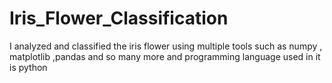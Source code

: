 # Iris_Flower_Classification
I analyzed and classified the iris flower using multiple tools such as numpy , matplotlib ,pandas and so many more and programming language used in it is python
